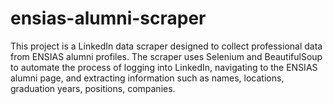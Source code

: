 # ensias-alumni-scraper
This project is a LinkedIn data scraper designed to collect professional data from ENSIAS alumni profiles. The scraper uses Selenium and BeautifulSoup to automate the process of logging into LinkedIn, navigating to the ENSIAS alumni page, and extracting information such as names, locations, graduation years, positions, companies.
